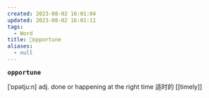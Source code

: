 ```yaml
---
created: 2023-08-02 16:01:04
updated: 2023-08-02 16:01:11
tags:
  - Word
title: 📖opportune
aliases:
  - null
---
```


<pre><strong>opportune</strong></pre>
[ˈɒpətju:n]
adj. done or happening at the right time 适时的
[[timely]]
